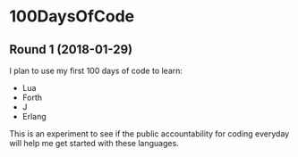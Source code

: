 # 100DaysOfCode #

## Round 1 (2018-01-29) ##
I plan to use my first 100 days of code to learn:
  - Lua
  - Forth
  - J
  - Erlang

This is an experiment to see if the public accountability for coding
everyday will help me get started with these languages.
